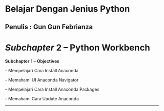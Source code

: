 # Belajar Dengan Jenius Python

## Penulis : Gun Gun Febrianza

# *Subchapter* 2 – Python Workbench

**Subchapter** 1 – **Objectives**

\-    Mempelajari Cara Install Anaconda

\-    Memahami UI Anaconda Navigator

\-    Mempelajari Cara Install Anaconda Packages

\-    Memahami Cara Update Anaconda

--------------------------------

